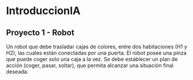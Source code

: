 # IntroduccionIA
## Proyecto 1 - Robot

Un robot que debe trasladar cajas de colores, entre dos habitaciones (H1 y H2), las cuales están conectadas por una puerta.
El robot posee una pinza que puede coger solo una caja a la vez.
Se debe establecer un plan de acción (coger, pasar, soltar), que permita alcanzar una situación final deseada.   
